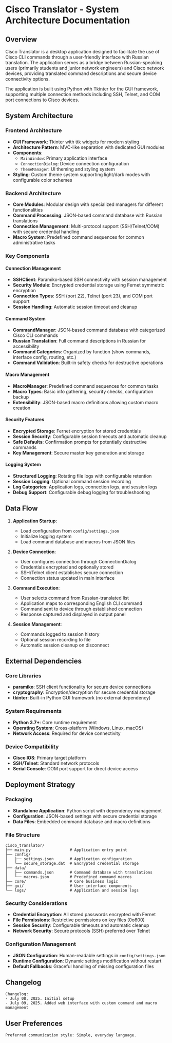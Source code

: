 # Cisco Translator - System Architecture Documentation

## Overview

Cisco Translator is a desktop application designed to facilitate the use of Cisco CLI commands through a user-friendly interface with Russian translation. The application serves as a bridge between Russian-speaking users (primarily students and junior network engineers) and Cisco network devices, providing translated command descriptions and secure device connectivity options.

The application is built using Python with Tkinter for the GUI framework, supporting multiple connection methods including SSH, Telnet, and COM port connections to Cisco devices.

## System Architecture

### Frontend Architecture
- **GUI Framework**: Tkinter with ttk widgets for modern styling
- **Architecture Pattern**: MVC-like separation with dedicated GUI modules
- **Components**:
  - `MainWindow`: Primary application interface
  - `ConnectionDialog`: Device connection configuration
  - `ThemeManager`: UI theming and styling system
- **Styling**: Custom theme system supporting light/dark modes with configurable color schemes

### Backend Architecture
- **Core Modules**: Modular design with specialized managers for different functionalities
- **Command Processing**: JSON-based command database with Russian translations
- **Connection Management**: Multi-protocol support (SSH/Telnet/COM) with secure credential handling
- **Macro System**: Predefined command sequences for common administrative tasks

### Key Components

#### Connection Management
- **SSHClient**: Paramiko-based SSH connectivity with session management
- **Security Module**: Encrypted credential storage using Fernet symmetric encryption
- **Connection Types**: SSH (port 22), Telnet (port 23), and COM port support
- **Session Handling**: Automatic session timeout and cleanup

#### Command System
- **CommandManager**: JSON-based command database with categorized Cisco CLI commands
- **Russian Translation**: Full command descriptions in Russian for accessibility
- **Command Categories**: Organized by function (show commands, interface config, routing, etc.)
- **Command Validation**: Built-in safety checks for destructive operations

#### Macro Management
- **MacroManager**: Predefined command sequences for common tasks
- **Macro Types**: Basic info gathering, security checks, configuration backup
- **Extensibility**: JSON-based macro definitions allowing custom macro creation

#### Security Features
- **Encrypted Storage**: Fernet encryption for stored credentials
- **Session Security**: Configurable session timeouts and automatic cleanup
- **Safe Defaults**: Confirmation prompts for potentially destructive commands
- **Key Management**: Secure master key generation and storage

#### Logging System
- **Structured Logging**: Rotating file logs with configurable retention
- **Session Logging**: Optional command session recording
- **Log Categories**: Application logs, connection logs, and session logs
- **Debug Support**: Configurable debug logging for troubleshooting

## Data Flow

1. **Application Startup**: 
   - Load configuration from `config/settings.json`
   - Initialize logging system
   - Load command database and macros from JSON files

2. **Device Connection**:
   - User configures connection through ConnectionDialog
   - Credentials encrypted and optionally stored
   - SSH/Telnet client establishes secure connection
   - Connection status updated in main interface

3. **Command Execution**:
   - User selects command from Russian-translated list
   - Application maps to corresponding English CLI command
   - Command sent to device through established connection
   - Response captured and displayed in output panel

4. **Session Management**:
   - Commands logged to session history
   - Optional session recording to file
   - Automatic session cleanup on disconnect

## External Dependencies

### Core Libraries
- **paramiko**: SSH client functionality for secure device connections
- **cryptography**: Encryption/decryption for secure credential storage
- **tkinter**: Built-in Python GUI framework (no external dependency)

### System Requirements
- **Python 3.7+**: Core runtime requirement
- **Operating System**: Cross-platform (Windows, Linux, macOS)
- **Network Access**: Required for device connectivity

### Device Compatibility
- **Cisco IOS**: Primary target platform
- **SSH/Telnet**: Standard network protocols
- **Serial Console**: COM port support for direct device access

## Deployment Strategy

### Packaging
- **Standalone Application**: Python script with dependency management
- **Configuration**: JSON-based settings with secure credential storage
- **Data Files**: Embedded command database and macro definitions

### File Structure
```
cisco_translator/
├── main.py                 # Application entry point
├── config/
│   ├── settings.json       # Application configuration
│   └── secure_storage.dat  # Encrypted credential storage
├── data/
│   ├── commands.json       # Command database with translations
│   └── macros.json         # Predefined command macros
├── core/                   # Core business logic
├── gui/                    # User interface components
└── logs/                   # Application and session logs
```

### Security Considerations
- **Credential Encryption**: All stored passwords encrypted with Fernet
- **File Permissions**: Restrictive permissions on key files (0o600)
- **Session Security**: Configurable timeouts and automatic cleanup
- **Network Security**: Secure protocols (SSH) preferred over Telnet

### Configuration Management
- **JSON Configuration**: Human-readable settings in `config/settings.json`
- **Runtime Configuration**: Dynamic settings modification without restart
- **Default Fallbacks**: Graceful handling of missing configuration files

## Changelog

```
Changelog:
- July 08, 2025. Initial setup
- July 09, 2025. Added web interface with custom command and macro management
```

## User Preferences

```
Preferred communication style: Simple, everyday language.
```